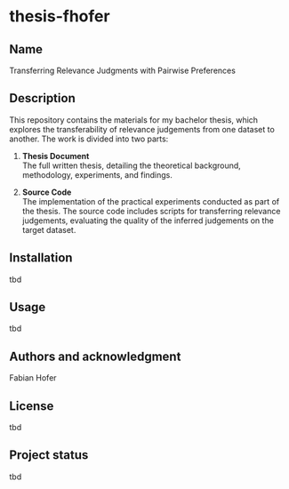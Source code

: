 # thesis-fhofer

## Name
Transferring Relevance Judgments with Pairwise Preferences

## Description
This repository contains the materials for my bachelor thesis, which explores the transferability of relevance judgements from one dataset to another. The work is divided into two parts:

1. **Thesis Document**  
   The full written thesis, detailing the theoretical background, methodology, experiments, and findings.

2. **Source Code**  
   The implementation of the practical experiments conducted as part of the thesis. The source code includes scripts for transferring relevance judgements, evaluating the quality of the inferred judgements on the target dataset.

## Installation
tbd

## Usage
tbd

## Authors and acknowledgment
Fabian Hofer

## License
tbd

## Project status
tbd

